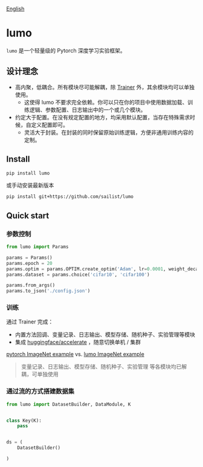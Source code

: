 [English](https://github.com/sailist/lumo/blob/master/README.en.md)

# lumo

`lumo` 是一个轻量级的 Pytorch 深度学习实验框架。

## 设计理念

 - 高内聚，低耦合。所有模块尽可能解耦，除 [Trainer]() 外，其余模块均可以单独使用。
   - 这使得 lumo 不要求完全依赖。你可以只在你的项目中使用数据加载、训练逻辑、参数配置、日志输出中的一个或几个模块。
 - 约定大于配置。在没有规定配置的地方，均采用默认配置，当存在特殊需求时候，自定义配置即可。
   - 灵活大于封装。在封装的同时保留原始训练逻辑，方便非通用训练内容的定制。
   


## Install

```bash
pip install lumo
```

或手动安装最新版本

```bash
pip install git+https://github.com/sailist/lumo
```

## Quick start

### 参数控制

```python
from lumo import Params

params = Params()
params.epoch = 20
params.optim = params.OPTIM.create_optim('Adam', lr=0.0001, weight_decay=4e-5)
params.dataset = params.choice('cifar10', 'cifar100')

params.from_args()
params.to_json('./config.json')
```



### 训练

通过 Trainer 完成：

- 内置方法回调、变量记录、日志输出、模型存储、随机种子、实验管理等模块
- 集成 [huggingface/accelerate](https://github.com/huggingface/accelerate) ，随意切换单机 / 集群

[pytorch ImageNet example]() vs. [lumo ImageNet example]()

> 变量记录、日志输出、模型存储、随机种子、实验管理 等各模块均已解耦，可单独使用

### 通过流的方式搭建数据集

```python
from lumo import DatasetBuilder, DataModule, K


class Key(K):
    pass


ds = (
    DatasetBuilder()

)
```
